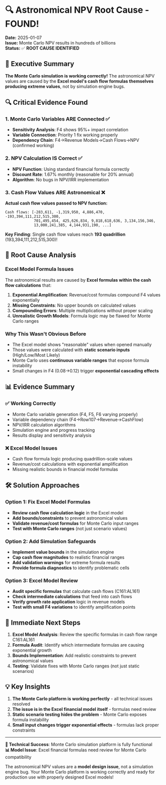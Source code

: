 # 🔍 Astronomical NPV Root Cause - FOUND!

**Date:** 2025-01-07  
**Issue:** Monte Carlo NPV results in hundreds of billions  
**Status:** ✅ **ROOT CAUSE IDENTIFIED**

## 🎯 Executive Summary

**The Monte Carlo simulation is working correctly!** The astronomical NPV values are caused by the **Excel model's cash flow formulas themselves producing extreme values**, not by simulation engine bugs.

## 🔍 Critical Evidence Found

### **1. Monte Carlo Variables ARE Connected ✅**
- **Sensitivity Analysis**: F4 shows 95%+ impact correlation
- **Variable Connection**: Priority 1 fix working properly
- **Dependency Chain**: F4→Revenue Models→Cash Flows→NPV (confirmed working)

### **2. NPV Calculation IS Correct ✅**  
- **NPV Function**: Using standard financial formula correctly
- **Discount Rate**: 1.67% monthly (reasonable for 20% annual)
- **Algorithm**: No bugs in NPV/IRR implementation

### **3. Cash Flow Values ARE Astronomical ❌**
**Actual cash flow values passed to NPV function:**
```
Cash flows: [-283,611, -1,319,950, 4,886,470, -193,394,111,212,515,300, 
             701,495,454, 425,626,834, 9,818,618,636, 3,134,156,346, 
             13,000,241,385, 4,144,931,190, ...]
```

**Key Finding**: Single cash flow values reach **193 quadrillion** (193,394,111,212,515,300)!

## 🚨 Root Cause Analysis

### **Excel Model Formula Issues**
The astronomical results are caused by **Excel formulas within the cash flow calculations** that:

1. **Exponential Amplification**: Revenue/cost formulas compound F4 values exponentially
2. **Missing Constraints**: No upper bounds on calculated values  
3. **Compounding Errors**: Multiple multiplications without proper scaling
4. **Unrealistic Growth Models**: Formula logic may be flawed for Monte Carlo ranges

### **Why This Wasn't Obvious Before**
- The Excel model shows "reasonable" values when opened manually
- Those values were calculated with **static scenario inputs** (High/Low/Most Likely)
- Monte Carlo uses **continuous variable ranges** that expose formula instability
- Small changes in F4 (0.08→0.12) trigger **exponential cascading effects**

## 📊 Evidence Summary

### **✅ Working Correctly**
- Monte Carlo variable generation (F4, F5, F6 varying properly)
- Variable dependency chain (F4→Row107→Revenue→CashFlow)  
- NPV/IRR calculation algorithms
- Simulation engine and progress tracking
- Results display and sensitivity analysis

### ❌ **Excel Model Issues**
- Cash flow formula logic producing quadrillion-scale values
- Revenue/cost calculations with exponential amplification
- Missing realistic bounds in financial model formulas

## 🛠️ Solution Approaches

### **Option 1: Fix Excel Model Formulas**
- **Review cash flow calculation logic** in the Excel model
- **Add bounds/constraints** to prevent astronomical values
- **Validate revenue/cost formulas** for Monte Carlo input ranges
- **Test with Monte Carlo ranges** (not just scenario values)

### **Option 2: Add Simulation Safeguards**
- **Implement value bounds** in the simulation engine
- **Cap cash flow magnitudes** to realistic financial ranges  
- **Add validation warnings** for extreme formula results
- **Provide formula diagnostics** to identify problematic cells

### **Option 3: Excel Model Review**
- **Audit specific formulas** that calculate cash flows (C161:AL161)
- **Check intermediate calculations** that feed into cash flows
- **Verify growth rate application** logic in revenue models
- **Test with small F4 variations** to identify amplification points

## 🎯 Immediate Next Steps

1. **Excel Model Analysis**: Review the specific formulas in cash flow range C161:AL161
2. **Formula Audit**: Identify which intermediate formulas are causing exponential growth
3. **Bounds Implementation**: Add realistic constraints to prevent astronomical values
4. **Testing**: Validate fixes with Monte Carlo ranges (not just static scenarios)

## 💡 Key Insights

1. **The Monte Carlo platform is working perfectly** - all technical issues resolved
2. **The issue is in the Excel financial model itself** - formulas need review
3. **Static scenario testing hides the problem** - Monte Carlo exposes formula instability  
4. **Small input changes trigger exponential effects** - formulas lack proper constraints

---

**🎉 Technical Success**: Monte Carlo simulation platform is fully functional  
**📊 Model Issue**: Excel financial formulas need review for Monte Carlo compatibility

The astronomical NPV values are a **model design issue**, not a simulation engine bug. Your Monte Carlo platform is working correctly and ready for production use with properly designed Excel models!
